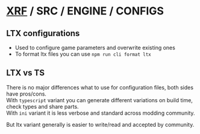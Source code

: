 # [XRF](../../../) / SRC / ENGINE / CONFIGS

## LTX configurations

- Used to configure game parameters and overwrite existing ones
- To format ltx files you can use `npm run cli format ltx`

## LTX vs TS

There is no major differences what to use for configuration files, both sides have pros/cons. <br/>
With `typescript` variant you can generate different variations on build time, check types and share parts. <br/>
With `ini` variant it is less verbose and standard across modding community.

But ltx variant generally is easier to write/read and accepted by community.
